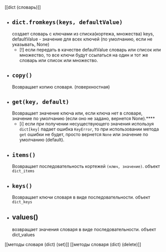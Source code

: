 [[dict (словарь)]]
- ## `dict.fromkeys(keys, defaultValue)`
	 создает словарь с ключами из списка(кортежа, множества) keys,
	 defaultValue - значение для всех ключей (по умолчанию, если не указывать, None)
	 - [!] если передать в качестве defaultValue словарь или список или множество, то все ключи будут ссылаться на один и тот же словарь или список или множество.
- ## `copy()`
	Возвращает копию словаря. (поверхностная)
- ## `get(key, default)`
	Возвращает значение ключа или, если ключа нет в словаре, значение по умолчанию (если оно не задано, вернется None).****
	- [i] если при получении несуществующего значения используя `dict[key]` падает ошибка `KeyError`, то при использовании метода `get` ошибки не будет, просто вернется `None` или значение по умолчанию (default).
- ## `items()`
	Возвращает последовательность кортежей `(ключ, значение)`.
	объект `dict_items`
- ## `keys()`
	Возвращает ключи словаря в виде последовательности.
	объект `dict_keys`
- ## values()
	возвращает значения словаря в виде последовательности.
	объект dict_values


[[методы словаря (dict) (set)]]
[[методы словаря (dict) (delete)]]